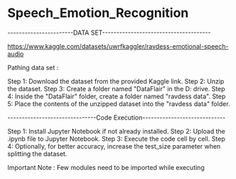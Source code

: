 # Speech_Emotion_Recognition

-----------------------DATA SET--------------------------------------

https://www.kaggle.com/datasets/uwrfkaggler/ravdess-emotional-speech-audio

Pathing data set :

Step 1: Download the dataset from the provided Kaggle link.
Step 2: Unzip the dataset.
Step 3: Create a folder named "DataFlair" in the D: drive.
Step 4: Inside the "DataFlair" folder, create a folder named "ravdess data".
Step 5: Place the contents of the unzipped dataset into the "ravdess data" folder.

-------------------------------Code Execution-----------------------------

Step 1: Install Jupyter Notebook if not already installed.
Step 2: Upload the .ipynb file to Jupyter Notebook.
Step 3: Execute the code cell by cell.
Step 4: Optionally, for better accuracy, increase the test_size parameter when splitting the dataset.

Important Note : Few modules need to be imported while executing
